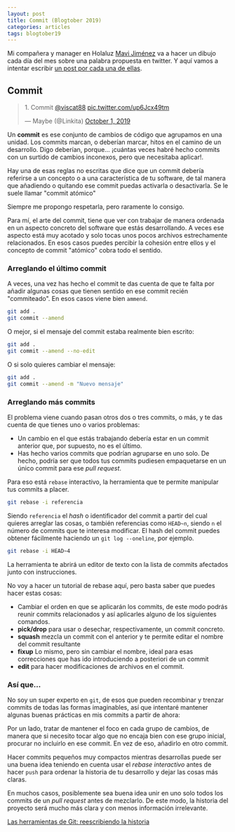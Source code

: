 ```yaml
---
layout: post
title: Commit (Blogtober 2019)
categories: articles
tags: blogtober19
---
```


Mi compañera y manager en Holaluz [Mavi Jiménez](https://twitter.com/Linkita) va a hacer un dibujo cada día del mes sobre una palabra propuesta en twitter. Y aquí vamos a intentar escribir [un post por cada una de ellas](https://franiglesias.github.io/blogtober19-status/).

## Commit

<blockquote class="twitter-tweet" data-conversation="none" data-theme="dark"><p lang="en" dir="ltr">1. Commit <a href="https://twitter.com/viscat88?ref_src=twsrc%5Etfw">@viscat88</a> <a href="https://t.co/up6Jcx49tm">pic.twitter.com/up6Jcx49tm</a></p>&mdash; Maybe (@Linkita) <a href="https://twitter.com/Linkita/status/1179122564846821377?ref_src=twsrc%5Etfw">October 1, 2019</a></blockquote> <script async src="https://platform.twitter.com/widgets.js" charset="utf-8"></script>

Un **commit** es ese conjunto de cambios de código que agrupamos en una unidad. Los commits marcan, o deberían marcar, hitos en el camino de un desarrollo. Digo deberían, porque… ¡cuántas veces habré hecho commits con un surtido de cambios inconexos, pero que necesitaba aplicar!.

Hay una de esas reglas no escritas que dice que un commit debería referirse a un concepto o a una característica de tu software, de tal manera que añadiendo o quitando ese commit puedas activarla o desactivarla. Se le suele llamar "commit atómico"

Siempre me propongo respetarla, pero raramente lo consigo.

Para mí, el arte del commit, tiene que ver con trabajar de manera ordenada en un aspecto concreto del software que estás desarrollando. A veces ese aspecto está muy acotado y solo tocas unos pocos archivos estrechamente relacionados. En esos casos puedes percibir la cohesión entre ellos y el concepto de commit "atómico" cobra todo el sentido.

### Arreglando el último commit

A veces, una vez has hecho el commit te das cuenta de que te falta por añadir algunas cosas que tienen sentido en ese commit recién "commiteado". En esos casos viene bien `ammend`.

```bash
git add .
git commit --amend
```

O mejor, si el mensaje del commit estaba realmente bien escrito:

```bash
git add .
git commit --amend --no-edit
```

O si solo quieres cambiar el mensaje:

```bash
git add .
git commit --amend -m "Nuevo mensaje"
```

### Arreglando más commits

El problema viene cuando pasan otros dos o tres commits, o más, y te das cuenta de que tienes uno o varios problemas:

* Un cambio en el que estás trabajando debería estar en un commit anterior que, por supuesto, no es el último.
* Has hecho varios commits que podrían agruparse en uno solo. De hecho, podría ser que todos tus commits pudiesen empaquetarse en un único commit para ese _pull request_.

Para eso está `rebase` interactivo, la herramienta que te permite manipular tus commits a placer.

```bash
git rebase -i referencia
```

Siendo `referencia` el *hash* o identificador del commit a partir del cual quieres arreglar las cosas, o también referencias como `HEAD~n`, siendo `n` el número de commits que te interesa modificar. El hash del commit puedes obtener fácilmente haciendo un `git log --oneline`, por ejemplo.

```bash
git rebase -i HEAD~4
```

La herramienta te abrirá un editor de texto con la lista de commits afectados junto con instrucciones.

No voy a hacer un tutorial de rebase aquí, pero basta saber que puedes hacer estas cosas:

* Cambiar el orden en que se aplicarán los commits, de este modo podrás reunir commits relacionados y así aplicarles alguno de los siguientes comandos.
* **pick/drop** para usar o desechar, respectivamente, un commit concreto.
* **squash** mezcla un commit con el anterior y te permite editar el nombre del commit resultante
* **fixup** Lo mismo, pero sin cambiar el nombre, ideal para esas correcciones que has ido introduciendo a posteriori de un commit
* **edit** para hacer modificaciones de archivos en el commit.

### Así que...

No soy un super experto en `git`, de esos que pueden recombinar y trenzar commits de todas las formas imaginables, así que intentaré mantener algunas buenas prácticas en mis commits a partir de ahora:

Por un lado, tratar de mantener el foco en cada grupo de cambios, de manera que si necesito tocar algo que no encaja bien con ese grupo inicial, procurar no incluirlo en ese commit. En vez de eso, añadirlo en otro commit.

Hacer commits pequeños muy compactos mientras desarrollas puede ser una buena idea teniendo en cuenta usar el *rebase interactivo* antes de hacer `push` para ordenar la historia de tu desarrollo y dejar las cosas más claras.

En muchos casos, posiblemente sea buena idea unir en uno solo todos los commits de un *pull request* antes de mezclarlo. De este modo, la historia del proyecto será mucho más clara y con menos información irrelevante.


[Las herramientas de Git: reescribiendo la historia](https://git-scm.com/book/es/v1/Las-herramientas-de-Git-Reescribiendo-la-historia)

